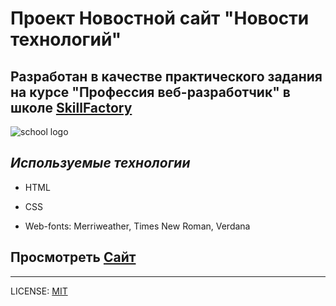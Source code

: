 
# Проект Новостной сайт "Новости технологий"

## **Разработан в качестве практического задания на курсе "Профессия веб-разработчик"** в школе [SkillFactory](https://skillfactory.ru/)

![school logo](https://lms.skillfactory.ru/static/base-theme-ironwood/images/logo.png)

## *Используемые технологии*

* HTML

* CSS 

* Web-fonts: Merriweather, Times New Roman, Verdana

## Просмотреть [Сайт](https://codepen.io/zv2020/pen/WNwJPKr)
---

LICENSE: [MIT](/LICENSE.md)






